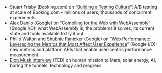 <!--
title: What’s worth watching
date: 2017.06.10
layout: post
tags:
  - worth-watching
  - performance
  - javascript
description: List of favorite talks and performances.
-->

- Stuart Frisby (Booking.com) on “[Building a Testing Culture](https://www.youtube.com/watch?v=_sx5LV23hIE)”: A/B testing at scale of Booking.com – millions of users, thousands of concurrent experiments.
- Alex Danilo (Google) on “[Compiling for the Web with WebAssembly](https://www.youtube.com/watch?v=6v4E6oksar0)” (Google I/O): what WebAssembly is, the problems it solves, its current state and tools available to try it out.
- Philip Walton and Shubhie Panicker (Google) on “[Web Performance: Leveraging the Metrics that Most Affect User Experience](https://www.youtube.com/watch?v=6Ljq-Jn-EgU)” (Google I/O): new metrics and platform APIs that enable user-centric performance measurement.
- [Elon Musk Interview](https://www.youtube.com/watch?v=hpDHwfXbpfg) (TED) on human mission to Mars, solar energy, AI, boring the tunnels, technology and progress.
<!--: .post__content-list -->
